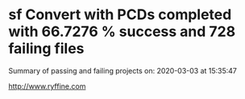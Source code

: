# sf Convert with PCDs completed with 66.7276 % success and 728 failing files

Summary of passing and failing projects on: 2020-03-03 at 15:35:47

http://www.ryffine.com

